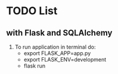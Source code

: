 # TODO List
## with Flask and SQLAlchemy

1. To run application in terminal do:
    - export FLASK_APP=app.py
    - export FLASK_ENV=development
    - flask run

   